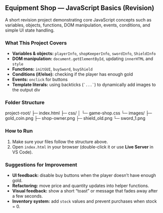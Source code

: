 ## Equipment Shop — JavaScript Basics (Revision)

A short revision project demonstrating core JavaScript concepts such as variables, objects, functions, DOM manipulation, events, conditions, and simple UI state handling.

### What This Project Covers
- **Variables & objects:** `playerInfo`, `shopKeeperInfo`, `swordInfo`, `ShieldInfo`
- **DOM manipulation:** `document.getElementById`, updating `innerHTML` and `style`
- **Functions:** `initGUI`, `buySword`, `buyShield`
- **Conditions (if/else):** checking if the player has enough gold
- **Events:** `onclick` for buttons
- **Template literals:** using backticks (`` `...` ``) to dynamically add images to the output div

### Folder Structure
project-root/
├─ index.html
├─ css/
│ └─ game-shop.css
└─ images/
├─ gold_coin.png
├─ shop-owner.png
├─ shield_old.png
└─ sword_1.png


### How to Run
1. Make sure your files follow the structure above.  
2. Open `index.html` in your browser (double-click it or use **Live Server** in VS Code).

### Suggestions for Improvement  
- **UI feedback:** disable buy buttons when the player doesn’t have enough gold.  
- **Refactoring:** move price and quantity updates into helper functions.  
- **Visual feedback:** show a short “toast” or message that fades away after a few seconds.  
- **Inventory system:** add `stock` values and prevent purchases when stock = 0.

